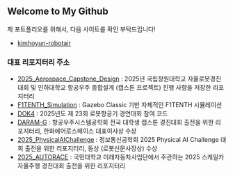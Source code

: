 ## Welcome to My Github

제 포트폴리오를 위해서, 다음 사이트를 확인 부탁드립니다!
- [kimhoyun-robotair](https://jelly-anise-533.notion.site/Hoyun-Kim-281fd287f635801aba1df273726e67dc)

### 대표 리포지터리 주소
- [2025_Aerospace_Capstone_Design](https://github.com/kimhoyun-robotair/2025_Aerospace_Capstone_Design) : 2025년 국립창원대학교 자율로봇경진대회 및 인하대학교 항공우주 종합설계 (캡스톤 프로젝트) 진행 사항을 저장한 리포지터리
- [F1TENTH_Simulation](https://github.com/kimhoyun-robotair/F1TENTH_Simulation) : Gazebo Classic 기반 자체적인 F1TENTH 시뮬레이션
- [DOK4](https://github.com/kimhoyun-robotair/DOK4) : 2025년도 제 23회 로봇항공기 경연대회 참여 코드
- [DARAM-G](https://github.com/kimhoyun-robotair/DARAM-G) : 항공우주시스템공학회 전국 대학생 캡스톤 경진대회 출전을 위한 리포지터리, 한화에어로스페이스 대표이사상 수상
- [2025_PhysicalAIChallenge](https://github.com/kimhoyun-robotair/2025_PhysicalAIChallenge) : 정보통신공학회 2025 Physical AI Challenge 대회 출전을 위한 리포지터리, 동상 (로봇신문사장상) 수상
- [2025_AUTORACE](https://github.com/kimhoyun-robotair/2025_AUTORACE) : 국민대학교 미래자동차사업단에서 주관하는 2025 스케일카 자율주행 경진대회 출전을 위한 리포지터리
